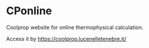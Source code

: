 # CPonline
Coolprop website for online thermophysical calculation.

Access it by
https://coolprop.lucenelletenebre.it/
